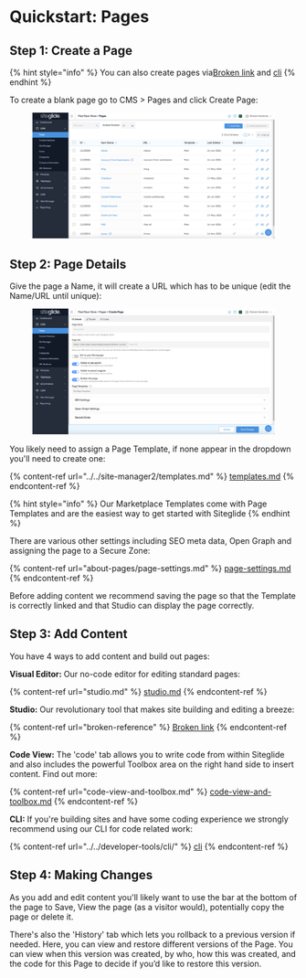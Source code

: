 # Quickstart: Pages

## Step 1: Create a Page

{% hint style="info" %}
You can also create pages via[Broken link](broken-reference "mention") and [cli](../../developer-tools/cli/ "mention")
{% endhint %}

To create a blank page go to CMS > Pages and click Create Page:

<figure><img src="../../.gitbook/assets/Siteglide-CMS-Pages-List.png" alt=""><figcaption></figcaption></figure>

## Step 2: Page Details

Give the page a Name, it will create a URL which has to be unique (edit the Name/URL until unique):

<figure><img src="../../.gitbook/assets/Siteglide-CMS-Pages-New-Details-Blank.png" alt=""><figcaption></figcaption></figure>

You likely need to assign a Page Template, if none appear in the dropdown you'll need to create one:

{% content-ref url="../../site-manager2/templates.md" %}
[templates.md](../../site-manager2/templates.md)
{% endcontent-ref %}

{% hint style="info" %}
Our Marketplace Templates come with Page Templates and are the easiest way to get started with Siteglide
{% endhint %}

There are various other settings including SEO meta data, Open Graph and assigning the page to a Secure Zone:

{% content-ref url="about-pages/page-settings.md" %}
[page-settings.md](about-pages/page-settings.md)
{% endcontent-ref %}

Before adding content we recommend saving the page so that the Template is correctly linked and that Studio can display the page correctly.

## Step 3: Add Content

You have 4 ways to add content and build out pages:

**Visual Editor:** Our no-code editor for editing standard pages:

{% content-ref url="studio.md" %}
[studio.md](studio.md)
{% endcontent-ref %}

**Studio:** Our revolutionary tool that makes site building and editing a breeze:

{% content-ref url="broken-reference" %}
[Broken link](broken-reference)
{% endcontent-ref %}

**Code View:** The 'code' tab allows you to write code from within Siteglide and also includes the powerful Toolbox area on the right hand side to insert content. Find out more:

{% content-ref url="code-view-and-toolbox.md" %}
[code-view-and-toolbox.md](code-view-and-toolbox.md)
{% endcontent-ref %}

**CLI:** If you're building sites and have some coding experience we strongly recommend using our CLI for code related work:

{% content-ref url="../../developer-tools/cli/" %}
[cli](../../developer-tools/cli/)
{% endcontent-ref %}

## Step 4: Making Changes

As you add and edit content you'll likely want to use the bar at the bottom of the page to Save, View the page (as a visitor would), potentially copy the page or delete it.

There's also the 'History' tab which lets you rollback to a previous version if needed. Here, you can view and restore different versions of the Page. You can view when this version was created, by who, how this was created, and the code for this Page to decide if you’d like to restore this version.
